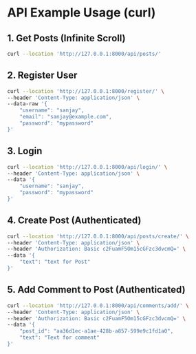 # API Example Usage (curl)

## 1. Get Posts (Infinite Scroll)
```sh
curl --location 'http://127.0.0.1:8000/api/posts/'
```

## 2. Register User
```sh
curl --location 'http://127.0.0.1:8000/register/' \
--header 'Content-Type: application/json' \
--data-raw '{
    "username": "sanjay",
    "email": "sanjay@example.com",
    "password": "mypassword"
}'
```

## 3. Login
```sh
curl --location 'http://127.0.0.1:8000/api/login/' \
--header 'Content-Type: application/json' \
--data '{
    "username": "sanjay",
    "password": "mypassword"
}'
```

## 4. Create Post (Authenticated)
```sh
curl --location 'http://127.0.0.1:8000/api/posts/create/' \
--header 'Content-Type: application/json' \
--header 'Authorization: Basic c2FuamF5Om15cGFzc3dvcmQ=' \
--data '{
    "text": "text for Post"
}'
```

## 5. Add Comment to Post (Authenticated)
```sh
curl --location 'http://127.0.0.1:8000/api/comments/add/' \
--header 'Content-Type: application/json' \
--header 'Authorization: Basic c2FuamF5Om15cGFzc3dvcmQ=' \
--data '{
    "post_id": "aa36d1ec-a1ae-428b-a857-599e9c1fd1a0",
    "text": "Text for comment"
}'
```
